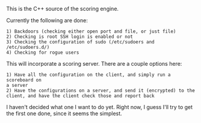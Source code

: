 This is the C++ source of the scoring engine.

Currently the following are done:

    1) Backdoors (checking either open port and file, or just file)
    2) Checking is root SSH login is enabled or not
    3) Checking the configuration of sudo (/etc/sudoers and /etc/sudoers.d/)
    4) Checking for rogue users

This will incorporate a scoring server. There are a couple options here:

    1) Have all the configuration on the client, and simply run a scoreboard on
    a server
    2) Have the configurations on a server, and send it (encrypted) to the
    client, and have the client check those and report back

I haven't decided what one I want to do yet. Right now, I guess I'll try to get
the first one done, since it seems the simplest.
